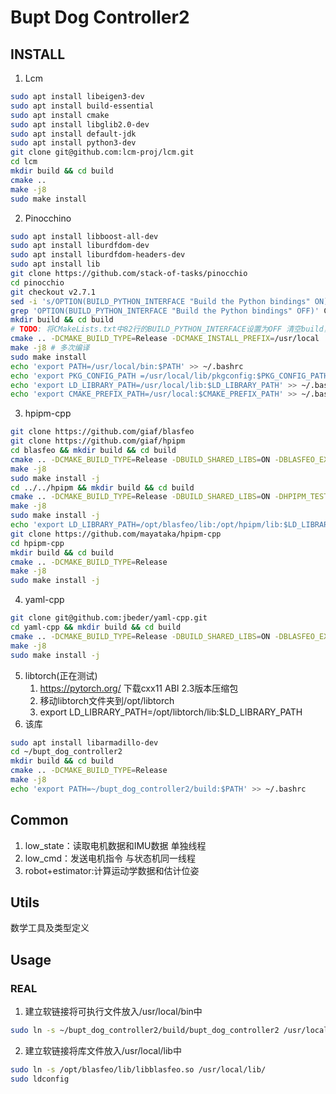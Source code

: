 # Bupt Dog Controller2
## INSTALL
1. Lcm
```bash
sudo apt install libeigen3-dev
sudo apt install build-essential
sudo apt install cmake
sudo apt install libglib2.0-dev
sudo apt install default-jdk
sudo apt install python3-dev
git clone git@github.com:lcm-proj/lcm.git
cd lcm
mkdir build && cd build
cmake ..
make -j8
sudo make install
```
2. Pinocchino
```bash
sudo apt install libboost-all-dev
sudo apt install liburdfdom-dev
sudo apt install liburdfdom-headers-dev 
sudo apt install lib
git clone https://github.com/stack-of-tasks/pinocchio
cd pinocchio
git checkout v2.7.1
sed -i 's/OPTION(BUILD_PYTHON_INTERFACE "Build the Python bindings" ON)/OPTION(BUILD_PYTHON_INTERFACE "Build the Python bindings" OFF)/' CMakeLists.txt
grep 'OPTION(BUILD_PYTHON_INTERFACE "Build the Python bindings" OFF)' CMakeLists.txt
mkdir build && cd build
# TODO: 将CMakeLists.txt中82行的BUILD_PYTHON_INTERFACE设置为OFF 清空build，重新cmake..
cmake .. -DCMAKE_BUILD_TYPE=Release -DCMAKE_INSTALL_PREFIX=/usr/local
make -j8 # 多次编译
sudo make install
echo 'export PATH=/usr/local/bin:$PATH' >> ~/.bashrc
echo 'export PKG_CONFIG_PATH =/usr/local/lib/pkgconfig:$PKG_CONFIG_PATH' >> ~/.bashrc
echo 'export LD_LIBRARY_PATH=/usr/local/lib:$LD_LIBRARY_PATH' >> ~/.bashrc
echo 'export CMAKE_PREFIX_PATH=/usr/local:$CMAKE_PREFIX_PATH' >> ~/.bashrc
```
3. hpipm-cpp
```bash
git clone https://github.com/giaf/blasfeo
git clone https://github.com/giaf/hpipm
cd blasfeo && mkdir build && cd build
cmake .. -DCMAKE_BUILD_TYPE=Release -DBUILD_SHARED_LIBS=ON -DBLASFEO_EXAMPLES=OFF 
make -j8
sudo make install -j
cd ../../hpipm && mkdir build && cd build
cmake .. -DCMAKE_BUILD_TYPE=Release -DBUILD_SHARED_LIBS=ON -DHPIPM_TESTING=OFF 
make -j8
sudo make install -j
echo 'export LD_LIBRARY_PATH=/opt/blasfeo/lib:/opt/hpipm/lib:$LD_LIBRARY_PATH' >> ~/.bashrc
git clone https://github.com/mayataka/hpipm-cpp
cd hpipm-cpp
mkdir build && cd build
cmake .. -DCMAKE_BUILD_TYPE=Release 
make -j8
sudo make install -j
```
4. yaml-cpp
```bash
git clone git@github.com:jbeder/yaml-cpp.git
cd yaml-cpp && mkdir build && cd build
cmake .. -DCMAKE_BUILD_TYPE=Release -DBUILD_SHARED_LIBS=ON -DBLASFEO_EXAMPLES=OFF 
make -j8
sudo make install -j
```
5. libtorch(正在测试)
   1. https://pytorch.org/ 下载cxx11 ABI 2.3版本压缩包
   2. 移动libtorch文件夹到/opt/libtorch
   3. export LD_LIBRARY_PATH=/opt/libtorch/lib:$LD_LIBRARY_PATH
6. 该库
```bash
sudo apt install libarmadillo-dev
cd ~/bupt_dog_controller2
mkdir build && cd build
cmake .. -DCMAKE_BUILD_TYPE=Release
make -j8
echo 'export PATH=~/bupt_dog_controller2/build:$PATH' >> ~/.bashrc
```
## Common
1. low_state：读取电机数据和IMU数据 单独线程
2. low_cmd：发送电机指令 与状态机同一线程
3. robot+estimator:计算运动学数据和估计位姿
## Utils
数学工具及类型定义


## Usage
### REAL
1. 建立软链接将可执行文件放入/usr/local/bin中
```bash
sudo ln -s ~/bupt_dog_controller2/build/bupt_dog_controller2 /usr/local/bin/
```
2. 建立软链接将库文件放入/usr/local/lib中
```bash
sudo ln -s /opt/blasfeo/lib/libblasfeo.so /usr/local/lib/
sudo ldconfig
```